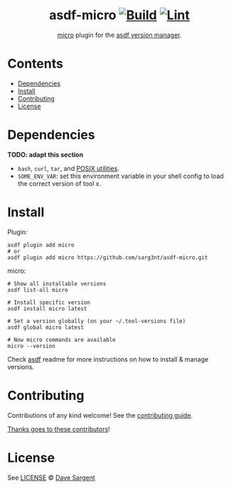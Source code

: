 <div align="center">

# asdf-micro [![Build](https://github.com/sarg3nt/asdf-micro/actions/workflows/build.yml/badge.svg)](https://github.com/sarg3nt/asdf-micro/actions/workflows/build.yml) [![Lint](https://github.com/sarg3nt/asdf-micro/actions/workflows/lint.yml/badge.svg)](https://github.com/sarg3nt/asdf-micro/actions/workflows/lint.yml)

[micro](https://micro-editor.github.io/) plugin for the [asdf version manager](https://asdf-vm.com).

</div>

# Contents

- [Dependencies](#dependencies)
- [Install](#install)
- [Contributing](#contributing)
- [License](#license)

# Dependencies

**TODO: adapt this section**

- `bash`, `curl`, `tar`, and [POSIX utilities](https://pubs.opengroup.org/onlinepubs/9699919799/idx/utilities.html).
- `SOME_ENV_VAR`: set this environment variable in your shell config to load the correct version of tool x.

# Install

Plugin:

```shell
asdf plugin add micro
# or
asdf plugin add micro https://github.com/sarg3nt/asdf-micro.git
```

micro:

```shell
# Show all installable versions
asdf list-all micro

# Install specific version
asdf install micro latest

# Set a version globally (on your ~/.tool-versions file)
asdf global micro latest

# Now micro commands are available
micro --version
```

Check [asdf](https://github.com/asdf-vm/asdf) readme for more instructions on how to
install & manage versions.

# Contributing

Contributions of any kind welcome! See the [contributing guide](contributing.md).

[Thanks goes to these contributors](https://github.com/sarg3nt/asdf-micro/graphs/contributors)!

# License

See [LICENSE](LICENSE) © [Dave Sargent](https://github.com/sarg3nt/)
